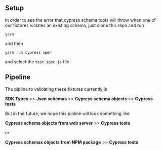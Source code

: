 
## Setup

  

In order to see the error that cypress schema tools will throw when one of our fixtures violates an existing schema, just clone this repo and run

  

`yarn`

  

and then

  
  

`yarn run cypress open`

and select the `test.spec.js` file

## Pipeline
The pipline to validating these fixtures currently is

  

**SDK Types** >> **Json schemas** >> **Cypress schema objects** >> **Cypress tests**

  

But in the future, we hope this pipline will look something like

  

**Cypress schema objects from web server** >> **Cypress tests**

  

_or_

  

**Cypress schemas objects from NPM package** >> **Cypress tests**